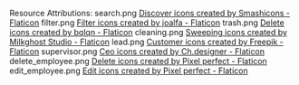 Resource Attributions:
	search.png <a href="https://www.flaticon.com/free-icons/discover" title="discover icons">Discover icons created by Smashicons - Flaticon</a>
	filter.png <a href="https://www.flaticon.com/free-icons/filter" title="filter icons">Filter icons created by joalfa - Flaticon</a>
	trash.png <a href="https://www.flaticon.com/free-icons/delete" title="delete icons">Delete icons created by bqlqn - Flaticon</a>
	cleaning.png <a href="https://www.flaticon.com/free-icons/sweeping" title="sweeping icons">Sweeping icons created by Milkghost Studio - Flaticon</a>
	lead.png <a href="https://www.flaticon.com/free-icons/customer" title="customer icons">Customer icons created by Freepik - Flaticon</a>
	supervisor.png <a href="https://www.flaticon.com/free-icons/ceo" title="ceo icons">Ceo icons created by Ch.designer - Flaticon</a>
	delete_employee.png <a href="https://www.flaticon.com/free-icons/delete" title="delete icons">Delete icons created by Pixel perfect - Flaticon</a>
	edit_employee.png <a href="https://www.flaticon.com/free-icons/edit" title="edit icons">Edit icons created by Pixel perfect - Flaticon</a>